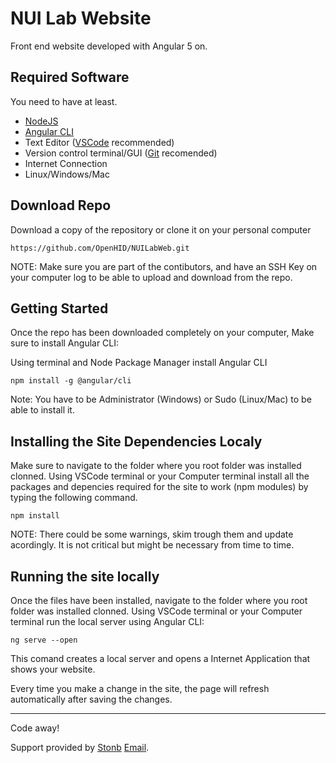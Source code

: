 # NUI Lab Website

Front end website developed with Angular 5 on.

## Required Software

You need to have at least.

- [NodeJS](https://nodejs.org/en/)
- [Angular CLI](https://cli.angular.io/)
- Text Editor ([VSCode](https://code.visualstudio.com/) recommended)
- Version control terminal/GUI ([Git](https://git-scm.com/) recomended)
- Internet Connection
- Linux/Windows/Mac

## Download Repo

Download a copy of the repository or clone it on your personal computer

```
https://github.com/OpenHID/NUILabWeb.git
```

NOTE: Make sure you are part of the contibutors, and have an SSH Key on your computer log to be able to upload and download from the repo.

## Getting  Started

Once the repo has been downloaded completely on your computer, Make sure to install Angular CLI:

Using terminal and Node Package Manager install Angular CLI

```
npm install -g @angular/cli
```

Note: You have to be Administrator (Windows) or Sudo (Linux/Mac) to be able to install it.

## Installing the Site Dependencies Localy

Make sure to navigate to the folder where you root folder was installed clonned. Using VSCode terminal or your Computer terminal install all the packages and depencies required for the site to work (npm modules) by typing the following command.


```
npm install
```

NOTE: There could be some warnings, skim trough them and update acordingly. It is not critical but might be necessary from time to time.

## Running the site locally

Once the files have been installed, navigate to the folder where you root folder was installed clonned. Using VSCode terminal or your Computer terminal run the local server using Angular CLI:

```
ng serve --open
```

This comand creates a local server and opens a Internet Application that shows your website.

Every time you make a change in the site, the page will refresh automatically after saving the changes.

---

Code away!

Support provided by [Stonb](https://github.com/stonb) [Email](sboli001@fiu.edu).